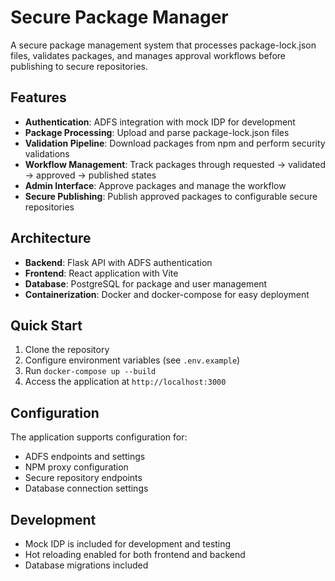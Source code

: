 # Secure Package Manager

A secure package management system that processes package-lock.json files, validates packages, and manages approval workflows before publishing to secure repositories.

## Features

- **Authentication**: ADFS integration with mock IDP for development
- **Package Processing**: Upload and parse package-lock.json files
- **Validation Pipeline**: Download packages from npm and perform security validations
- **Workflow Management**: Track packages through requested → validated → approved → published states
- **Admin Interface**: Approve packages and manage the workflow
- **Secure Publishing**: Publish approved packages to configurable secure repositories

## Architecture

- **Backend**: Flask API with ADFS authentication
- **Frontend**: React application with Vite
- **Database**: PostgreSQL for package and user management
- **Containerization**: Docker and docker-compose for easy deployment

## Quick Start

1. Clone the repository
2. Configure environment variables (see `.env.example`)
3. Run `docker-compose up --build`
4. Access the application at `http://localhost:3000`

## Configuration

The application supports configuration for:
- ADFS endpoints and settings
- NPM proxy configuration
- Secure repository endpoints
- Database connection settings

## Development

- Mock IDP is included for development and testing
- Hot reloading enabled for both frontend and backend
- Database migrations included
